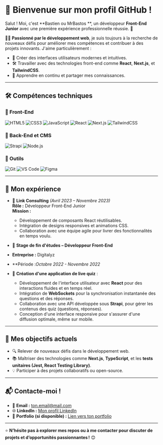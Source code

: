 # 👋 Bienvenue sur mon profil GitHub !

Salut ! Moi, c'est **Bastien ou MrBastos **, un développeur **Front-End Junior** avec une première expérience professionnelle réussie. 🚀

👨‍💻 **Passionné par le développement web**, je suis toujours à la recherche de nouveaux défis pour améliorer mes compétences et contribuer à des projets innovants. J'aime particulièrement :
- 🌟 Créer des interfaces utilisateurs modernes et intuitives.
- 🛠️ Travailler avec des technologies front-end comme **React**, **Next.js**, et **TailwindCSS**.
- 🌱 Apprendre en continu et partager mes connaissances.

---

## 🛠️ Compétences techniques

### 🌟 Front-End
![HTML5](https://img.shields.io/badge/-HTML5-orange?logo=html5)
![CSS3](https://img.shields.io/badge/-CSS3-blue?logo=css3)
![JavaScript](https://img.shields.io/badge/-JavaScript-yellow?logo=javascript)
![React](https://img.shields.io/badge/-React-blue?logo=react)
![Next.js](https://img.shields.io/badge/-Next.js-black?logo=next.js&logoColor=white)
![TailwindCSS](https://img.shields.io/badge/-TailwindCSS-06B6D4?logo=tailwindcss&logoColor=white)

### 🌟 Back-End et CMS
![Strapi](https://img.shields.io/badge/-Strapi-2E7EEA?logo=strapi&logoColor=white)
![Node.js](https://img.shields.io/badge/-Node.js-339933?logo=node.js&logoColor=white)

### 🔧 Outils
![Git](https://img.shields.io/badge/-Git-black?logo=git)
![VS Code](https://img.shields.io/badge/-VS%20Code-blue?logo=visual-studio-code)
![Figma](https://img.shields.io/badge/-Figma-red?logo=figma)


---

## 💼 Mon expérience

- 🏢 **Link Consulting** *(Avril 2023 – Novembre 2023)*  
   **Rôle :** Développeur Front-End Junior  
   **Mission :**
   - Développement de composants React réutilisables.
   - Intégration de designs responsives et animations CSS.
   - Collaboration avec une équipe agile pour livrer des fonctionnalités en temps voulu.

-  🏢 **Stage de fin d'études – Développeur Front-End**
- **Entreprise :** Digitalyz
- **Période :*Octobre 2022 - Novembre 2022* 
- 👾 **Création d'une application de live quiz** :
  - Développement de l'interface utilisateur avec **React** pour des interactions fluides et en temps réel.
  - Intégration de **WebSockets** pour la synchronisation instantanée des questions et des réponses.
  - Collaboration avec une API développée sous **Strapi**, pour gérer les contenus des quiz (questions, réponses).
  - Conception d'une interface responsive pour s'assurer d'une diffusion optimale, même sur mobile.
---

## 🎯 Mes objectifs actuels

- 🔍 Relever de nouveaux défis dans le développement web.
- 📚 Maîtriser des technologies comme **Next.js**, **TypeScript**, et les **tests unitaires (Jest, React Testing Library)**.
- 💡 Participer à des projets collaboratifs ou open-source.

---

## 📬 Contacte-moi !

- 📧 **Email :** [ton.email@mail.com](mailto:ton.email@mail.com)  
- 🌐 **LinkedIn :** [Mon profil LinkedIn](https://linkedin.com/in/ton-profil)  
- 🚀 **Portfolio (si disponible) :** [Lien vers ton portfolio](https://tonportfolio.com)

---

⭐️ **N’hésite pas à explorer mes repos ou à me contacter pour discuter de projets et d’opportunités passionnantes !** 😊


